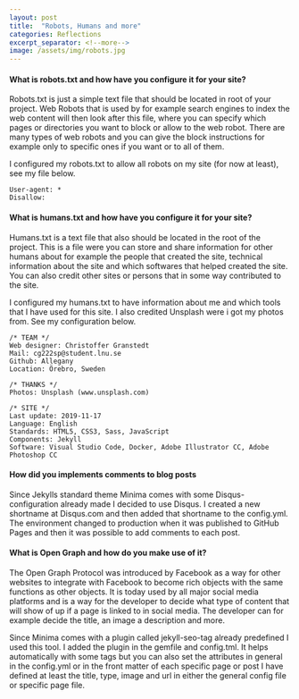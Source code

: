 ```yaml
---
layout: post
title:  "Robots, Humans and more"
categories: Reflections
excerpt_separator: <!--more-->
image: /assets/img/robots.jpg
---
```

#### What is robots.txt and how have you configure it for your site?
Robots.txt is just a simple text file that should be located in root of your project. Web Robots that is used by for example search engines to index the web content
will then look after this file, where you can specify which pages or directories you want to block or allow to the web robot. There are many types of web robots
and you can give the block instructions for example only to specific ones if you want or to all of them.
<!--more-->

I configured my robots.txt to allow all robots on my site (for now at least), see my file below.
~~~~
User-agent: *
Disallow:
~~~~

#### What is humans.txt and how have you configure it for your site?
Humans.txt is a text file that also should be located in the root of the project. This is a file were you can store and share information for other humans about for example
the people that created the site, technical information about the site and which softwares that helped created the site. You can also credit other sites or persons that in some way 
contributed to the site.

I configured my humans.txt to have information about me and which tools that I have used for this site. I also credited Unsplash were i got my photos from. See my configuration below.
~~~~
/* TEAM */
Web designer: Christoffer Granstedt
Mail: cg222sp@student.lnu.se
Github: Allegany
Location: Örebro, Sweden

/* THANKS */
Photos: Unsplash (www.unsplash.com)

/* SITE */            
Last update: 2019-11-17
Language: English   
Standards: HTML5, CSS3, Sass, JavaScript  
Components: Jekyll              
Software: Visual Studio Code, Docker, Adobe Illustrator CC, Adobe Photoshop CC
~~~~

#### How did you implements comments to blog posts
Since Jekylls standard theme Minima comes with some Disqus-configuration already made I decided to use Disqus. I created a new shortname at Disqus.com
and then added that shortname to the config.yml. The environment changed to production when it was published to GitHub Pages and then it was possible to add comments to each post.

#### What is Open Graph and how do you make use of it?
The Open Graph Protocol was introduced by Facebook as a way for other websites to integrate with Facebook to become rich objects with the same functions 
as other objects. It is today used by all major social media platforms and is a way for the developer to decide what type of content that will show of up
if a page is linked to in social media. The developer can for example decide the title, an image a description and more.

Since Minima comes with a plugin called jekyll-seo-tag already predefined I used this tool. I added the plugin in the gemfile and config.tml.
It helps automatically with some tags but you can also set the attributes in general in the config.yml or in the front matter of each specific page or post 
I have defined at least the title, type, image and url in either the general config file or specific page file.